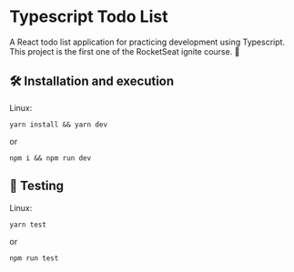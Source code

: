 # Typescript Todo List

A React todo list application for practicing development using Typescript.
This project is the first one of the RocketSeat ignite course. :rocket:

## 🛠️ Installation and execution

Linux:
```
yarn install && yarn dev
```
or

```
npm i && npm run dev
```

## 📝 Testing

Linux:
```
yarn test
```
or

```
npm run test
```


